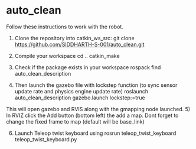 # auto_clean
Follow these instructions to work with the robot.

1) Clone the repository into catkin_ws_src:
  git clone https://github.com/SIDDHARTH-S-001/auto_clean.git

2) Compile your workspace
  cd ..
  catkin_make
  
3) Check if the package exists in your workspace
  rospack find auto_clean_description
  
4) Then launch the gazebo file with lockstep function (to sync sensor update rate and physics engine update rate)
  roslaunch auto_clean_description gazebo.launch lockstep:=true

This will open gazebo and RVIS along with the gmapping node launched.
5) In RVIZ click the Add button (bottom left) the add a map.
   Dont forget to change the fixed frame to map (default will be base_link)

6) Launch Teleop twist keyboard using 
   rosrun teleop_twist_keyboard teleop_twist_keyboard.py 



